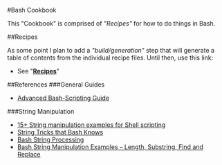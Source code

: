 #Bash Cookbook 

This "Cookbook" is comprised of _"Recipes"_ for how to do things in Bash.  

##Recipes

As some point I plan to add a _"build/generation"_ step that will generate a table of contents from the individual recipe files. Until then, use this link:  

- See "[**Recipes**](recipes)"

##References
###General Guides
- [Advanced Bash-Scripting Guide](http://tldp.org/LDP/abs/html/)

###String Manipulation
- [15+ String manipulation examples for Shell scripting](http://www.linuxnix.com/linuxunix-shell-scripting-10-string-manapluation-examples/)
- [String Tricks that Bash Knows](http://spin.atomicobject.com/2014/02/16/bash-string-maniuplation/)
- [Bash String Processing](http://www-rohan.sdsu.edu/~aty/bibliog/latex/debian/bash.html)
- [Bash String Manipulation Examples – Length, Substring, Find and Replace](http://www.thegeekstuff.com/2010/07/bash-string-manipulation/)
